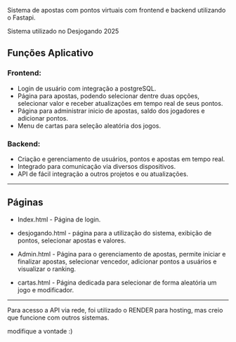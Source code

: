 Sistema de apostas com pontos virtuais com frontend e backend utilizando o Fastapi.

Sistema utilizado no Desjogando 2025

## Funções Aplicativo


### Frontend:
* Login de usuário com integração a postgreSQL.
* Página para apostas, podendo selecionar dentre duas opções, selecionar valor e receber atualizações em tempo real de seus pontos.
* Página para administrar inicio de apostas, saldo dos jogadores e adicionar pontos.
* Menu de cartas para seleção aleatória dos jogos.

### Backend:
* Criação e gerenciamento de usuários, pontos e apostas em tempo real.
* Integrado para comunicação via diversos dispositivos.
* API de fácil integração a outros projetos e ou atualizações.

---

## Páginas

* Index.html - Página de login.

* desjogando.html - página para a utilização do sistema, exibição de pontos, selecionar apostas e valores.

* Admin.html - Página para o gerenciamento de apostas, permite iniciar e finalizar apostas, selecionar vencedor, adicionar pontos a usuários e visualizar o ranking.

* cartas.html - Página dedicada para selecionar de forma aleatória um jogo e modificador.

---

Para acesso a API via rede, foi utilizado o RENDER para hosting, mas creio que funcione com outros sistemas.

modifique a vontade :)
